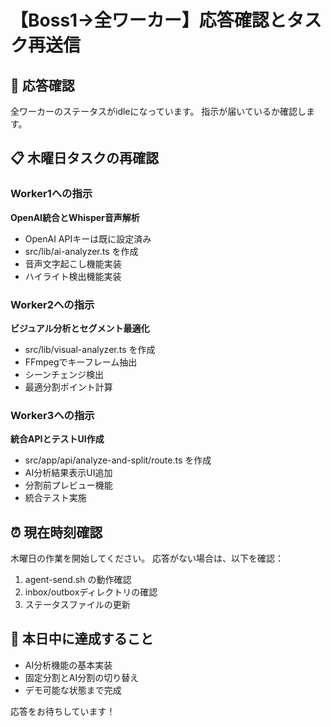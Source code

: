 # 【Boss1→全ワーカー】応答確認とタスク再送信

## 🚨 応答確認
全ワーカーのステータスがidleになっています。
指示が届いているか確認します。

## 📋 木曜日タスクの再確認

### Worker1への指示
**OpenAI統合とWhisper音声解析**
- OpenAI APIキーは既に設定済み
- src/lib/ai-analyzer.ts を作成
- 音声文字起こし機能実装
- ハイライト検出機能実装

### Worker2への指示
**ビジュアル分析とセグメント最適化**
- src/lib/visual-analyzer.ts を作成
- FFmpegでキーフレーム抽出
- シーンチェンジ検出
- 最適分割ポイント計算

### Worker3への指示
**統合APIとテストUI作成**
- src/app/api/analyze-and-split/route.ts を作成
- AI分析結果表示UI追加
- 分割前プレビュー機能
- 統合テスト実施

## ⏰ 現在時刻確認
木曜日の作業を開始してください。
応答がない場合は、以下を確認：
1. agent-send.sh の動作確認
2. inbox/outboxディレクトリの確認
3. ステータスファイルの更新

## 🎯 本日中に達成すること
- AI分析機能の基本実装
- 固定分割とAI分割の切り替え
- デモ可能な状態まで完成

応答をお待ちしています！